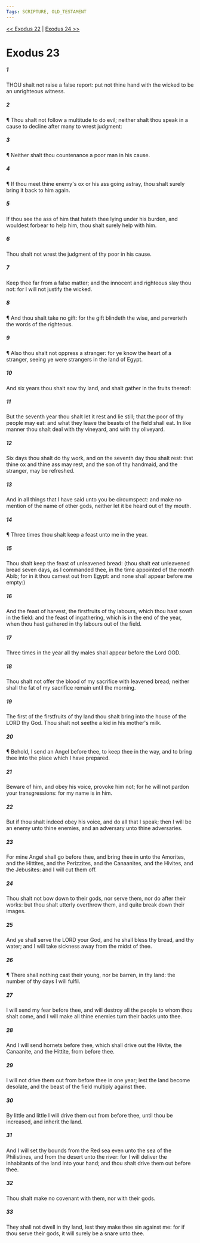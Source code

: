 ```yaml
---
Tags: SCRIPTURE, OLD_TESTAMENT
---
```


[<< Exodus 22](OLD_TESTAMENT/02_Exodus/Exodus_22.md) | [Exodus 24 >>](OLD_TESTAMENT/02_Exodus/Exodus_24.md)

# Exodus 23

##### 1

THOU shalt not raise a false report: put not thine hand with the wicked to be an unrighteous witness.

##### 2

¶ Thou shalt not follow a multitude to do evil; neither shalt thou speak in a cause to decline after many to wrest judgment:

##### 3

¶ Neither shalt thou countenance a poor man in his cause.

##### 4

¶ If thou meet thine enemy's ox or his ass going astray, thou shalt surely bring it back to him again.

##### 5

If thou see the ass of him that hateth thee lying under his burden, and wouldest forbear to help him, thou shalt surely help with him.

##### 6

Thou shalt not wrest the judgment of thy poor in his cause.

##### 7

Keep thee far from a false matter; and the innocent and righteous slay thou not: for I will not justify the wicked.

##### 8

¶ And thou shalt take no gift: for the gift blindeth the wise, and perverteth the words of the righteous.

##### 9

¶ Also thou shalt not oppress a stranger: for ye know the heart of a stranger, seeing ye were strangers in the land of Egypt.

##### 10

And six years thou shalt sow thy land, and shalt gather in the fruits thereof:

##### 11

But the seventh year thou shalt let it rest and lie still; that the poor of thy people may eat: and what they leave the beasts of the field shall eat. In like manner thou shalt deal with thy vineyard, and with thy oliveyard.

##### 12

Six days thou shalt do thy work, and on the seventh day thou shalt rest: that thine ox and thine ass may rest, and the son of thy handmaid, and the stranger, may be refreshed.

##### 13

And in all things that I have said unto you be circumspect: and make no mention of the name of other gods, neither let it be heard out of thy mouth.

##### 14

¶ Three times thou shalt keep a feast unto me in the year.

##### 15

Thou shalt keep the feast of unleavened bread: (thou shalt eat unleavened bread seven days, as I commanded thee, in the time appointed of the month Abib; for in it thou camest out from Egypt: and none shall appear before me empty:)

##### 16

And the feast of harvest, the firstfruits of thy labours, which thou hast sown in the field: and the feast of ingathering, which is in the end of the year, when thou hast gathered in thy labours out of the field.

##### 17

Three times in the year all thy males shall appear before the Lord GOD.

##### 18

Thou shalt not offer the blood of my sacrifice with leavened bread; neither shall the fat of my sacrifice remain until the morning.

##### 19

The first of the firstfruits of thy land thou shalt bring into the house of the LORD thy God. Thou shalt not seethe a kid in his mother's milk.

##### 20

¶ Behold, I send an Angel before thee, to keep thee in the way, and to bring thee into the place which I have prepared.

##### 21

Beware of him, and obey his voice, provoke him not; for he will not pardon your transgressions: for my name is in him.

##### 22

But if thou shalt indeed obey his voice, and do all that I speak; then I will be an enemy unto thine enemies, and an adversary unto thine adversaries.

##### 23

For mine Angel shall go before thee, and bring thee in unto the Amorites, and the Hittites, and the Perizzites, and the Canaanites, and the Hivites, and the Jebusites: and I will cut them off.

##### 24

Thou shalt not bow down to their gods, nor serve them, nor do after their works: but thou shalt utterly overthrow them, and quite break down their images.

##### 25

And ye shall serve the LORD your God, and he shall bless thy bread, and thy water; and I will take sickness away from the midst of thee.

##### 26

¶ There shall nothing cast their young, nor be barren, in thy land: the number of thy days I will fulfil.

##### 27

I will send my fear before thee, and will destroy all the people to whom thou shalt come, and I will make all thine enemies turn their backs unto thee.

##### 28

And I will send hornets before thee, which shall drive out the Hivite, the Canaanite, and the Hittite, from before thee.

##### 29

I will not drive them out from before thee in one year; lest the land become desolate, and the beast of the field multiply against thee.

##### 30

By little and little I will drive them out from before thee, until thou be increased, and inherit the land.

##### 31

And I will set thy bounds from the Red sea even unto the sea of the Philistines, and from the desert unto the river: for I will deliver the inhabitants of the land into your hand; and thou shalt drive them out before thee.

##### 32

Thou shalt make no covenant with them, nor with their gods.

##### 33

They shall not dwell in thy land, lest they make thee sin against me: for if thou serve their gods, it will surely be a snare unto thee.
